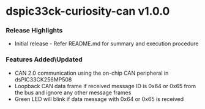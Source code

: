 # dspic33ck-curiosity-can v1.0.0

### Release Highlights

- Initial release - Refer README.md for summary and execution procedure

### Features Added\Updated

- CAN 2.0 communication using the on-chip CAN peripheral in dsPIC33CK256MP508
- Loopback CAN data frame if received message ID is 0x64 or 0x65 from the bus and ignore any other message frames
- Green LED will blink if data message with 0x64 or 0x65 is received
